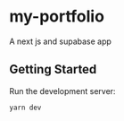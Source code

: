 # my-portfolio

A next js and supabase app

## Getting Started

Run the development server:

```bash
yarn dev
```
